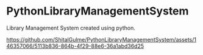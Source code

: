 # PythonLibraryManagementSystem
Library Management System created using python.



https://github.com/ShitalGulme/PythonLibraryManagementSystem/assets/146357066/5113b836-864b-4f29-88e6-36a1abd36d25


